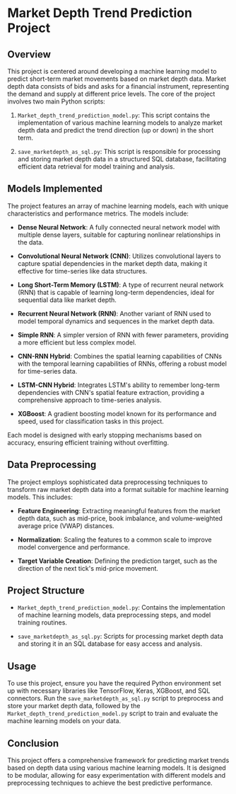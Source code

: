 
# Market Depth Trend Prediction Project

## Overview
This project is centered around developing a machine learning model to predict short-term market movements based on market depth data. Market depth data consists of bids and asks for a financial instrument, representing the demand and supply at different price levels. The core of the project involves two main Python scripts:

1. `Market_depth_trend_prediction_model.py`: This script contains the implementation of various machine learning models to analyze market depth data and predict the trend direction (up or down) in the short term.

2. `save_marketdepth_as_sql.py`: This script is responsible for processing and storing market depth data in a structured SQL database, facilitating efficient data retrieval for model training and analysis.

## Models Implemented
The project features an array of machine learning models, each with unique characteristics and performance metrics. The models include:

- **Dense Neural Network**: A fully connected neural network model with multiple dense layers, suitable for capturing nonlinear relationships in the data.

- **Convolutional Neural Network (CNN)**: Utilizes convolutional layers to capture spatial dependencies in the market depth data, making it effective for time-series like data structures.

- **Long Short-Term Memory (LSTM)**: A type of recurrent neural network (RNN) that is capable of learning long-term dependencies, ideal for sequential data like market depth.

- **Recurrent Neural Network (RNN)**: Another variant of RNN used to model temporal dynamics and sequences in the market depth data.

- **Simple RNN**: A simpler version of RNN with fewer parameters, providing a more efficient but less complex model.

- **CNN-RNN Hybrid**: Combines the spatial learning capabilities of CNNs with the temporal learning capabilities of RNNs, offering a robust model for time-series data.

- **LSTM-CNN Hybrid**: Integrates LSTM's ability to remember long-term dependencies with CNN's spatial feature extraction, providing a comprehensive approach to time-series analysis.

- **XGBoost**: A gradient boosting model known for its performance and speed, used for classification tasks in this project.

Each model is designed with early stopping mechanisms based on accuracy, ensuring efficient training without overfitting.

## Data Preprocessing
The project employs sophisticated data preprocessing techniques to transform raw market depth data into a format suitable for machine learning models. This includes:

- **Feature Engineering**: Extracting meaningful features from the market depth data, such as mid-price, book imbalance, and volume-weighted average price (VWAP) distances.

- **Normalization**: Scaling the features to a common scale to improve model convergence and performance.

- **Target Variable Creation**: Defining the prediction target, such as the direction of the next tick's mid-price movement.

## Project Structure
- `Market_depth_trend_prediction_model.py`: Contains the implementation of machine learning models, data preprocessing steps, and model training routines.
  
- `save_marketdepth_as_sql.py`: Scripts for processing market depth data and storing it in an SQL database for easy access and analysis.

## Usage
To use this project, ensure you have the required Python environment set up with necessary libraries like TensorFlow, Keras, XGBoost, and SQL connectors. Run the `save_marketdepth_as_sql.py` script to preprocess and store your market depth data, followed by the `Market_depth_trend_prediction_model.py` script to train and evaluate the machine learning models on your data.

## Conclusion
This project offers a comprehensive framework for predicting market trends based on depth data using various machine learning models. It is designed to be modular, allowing for easy experimentation with different models and preprocessing techniques to achieve the best predictive performance.
